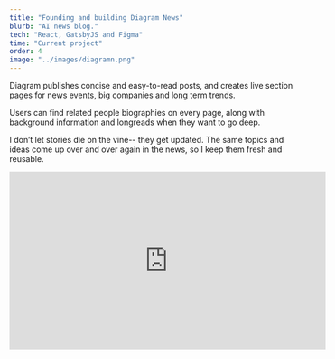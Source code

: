```yaml
---
title: "Founding and building Diagram News"
blurb: "AI news blog."
tech: "React, GatsbyJS and Figma"
time: "Current project"
order: 4
image: "../images/diagramn.png"
---
```


Diagram publishes concise and easy-to-read posts, and creates live section pages for news events, big companies and long term trends.

Users can find related people biographies on every page, along with background information and longreads when they want to go deep.

I don’t let stories die on the vine-- they get updated. The same topics and ideas come up over and over again in the news, so I keep them fresh and reusable.

<iframe width="560" height="315" src="https://www.youtube.com/embed/4n0xNbfJLR8" frameborder="0" allowfullscreen></iframe>